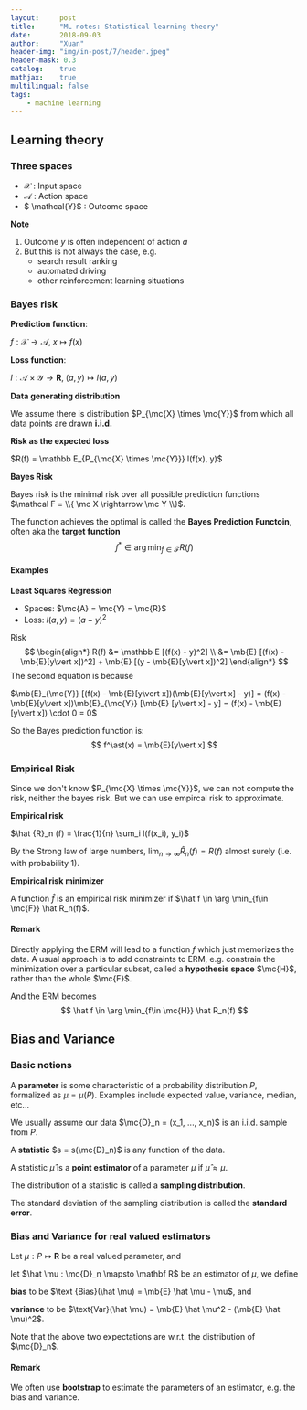 ```yaml
---
layout:     post
title:      "ML notes: Statistical learning theory"
date:       2018-09-03
author:     "Xuan"
header-img: "img/in-post/7/header.jpeg"
header-mask: 0.3
catalog:    true
mathjax:    true
multilingual: false
tags:
    - machine learning
---
```


$\newcommand{\mc}{\mathcal} \newcommand{\mb}{\mathbb}$

## Learning theory

### Three spaces

- $\mathcal{X}$ : Input space
- $\mathcal{A}$ : Action space
- $ \mathcal{Y}$ : Outcome space

**Note**

1. Outcome $y$ is often independent of action $a$
2. But this is not always the case, e.g.
   - search result ranking
   - automated driving
   - other reinforcement learning situations



### Bayes risk

**Prediction function**:

$f: \mathcal{X} \rightarrow \mathcal{A}, \; x \mapsto f(x)$

**Loss function**:

$l: \mathcal A \times \mathcal Y \rightarrow \mathbf R, \;(a, y) \mapsto l(a, y)$

**Data generating distribution**

We assume there is distribution $P_{\mc{X} \times \mc{Y}}$ from which all data points are drawn **i.i.d.**

**Risk as the expected loss**

$R(f) = \mathbb E_{P_{\mc{X} \times \mc{Y}}} l(f(x), y)$

**Bayes Risk**

Bayes risk is the minimal risk over all possible prediction functions $\mathcal F = \\{ \mc X \rightarrow \mc Y \\}$.

The function achieves the optimal is called the **Bayes Prediction Functoin**, often aka the **target function**
$$
f^\ast \in \arg\min_{f\in \mathcal F} R(f) \tag{1}
$$

#### Examples

**Least Squares Regression**

- Spaces: $\mc{A} = \mc{Y} = \mc{R}$
- Loss: $l(a, y) = (a-y)^2$

Risk
$$
\begin{align*}
R(f) &= \mathbb E [(f(x) - y)^2] \\ &= \mb{E} [(f(x) - \mb{E}[y\vert x])^2] + \mb{E} [(y - \mb{E}[y\vert x])^2]
\end{align*}
$$
The second equation is because

$\mb{E}_{\mc{Y}} [(f(x) - \mb{E}[y\vert x])(\mb{E}[y\vert x] - y)] = (f(x) - \mb{E}[y\vert x])\mb{E}_{\mc{Y}} [\mb{E} [y\vert x] - y] = (f(x) - \mb{E}[y\vert x]) \cdot 0 = 0$

So the Bayes prediction function is:
$$
f^\ast(x) = \mb{E}[y\vert x]
$$


### Empirical Risk

Since we don't know $P_{\mc{X} \times \mc{Y}}$, we can not compute the risk, neither the bayes risk. But we can use empircal risk to approximate.

**Empirical risk**

$\hat {R}_n (f) = \frac{1}{n} \sum_i l(f(x_i), y_i)$

By the Strong law of large numbers, $\lim_{n \rightarrow \infty} \hat R_n(f) = R(f)$ almost surely (i.e. with probability 1).

**Empirical risk minimizer**

A function $\hat f$ is an empirical risk minimizer if $\hat f \in \arg \min_{f\in \mc{F}} \hat R_n(f)$.

#### Remark

Directly applying the ERM will lead to a function $f$ which just memorizes the data. A usual approach is to add constraints to ERM, e.g. constrain the minimization over a particular subset, called a **hypothesis space** $\mc{H}$, rather than the whole $\mc{F}$.

And the ERM becomes
$$
\hat f \in \arg \min_{f\in \mc{H}} \hat R_n(f)
$$


## Bias and Variance

### Basic notions

A **parameter** is some characteristic of a probability distribution $P$, formalized as $\mu = \mu(P)$. Examples include expected value, variance, median, etc...

We usually assume our data $\mc{D}_n = (x_1, ..., x_n)$ is an i.i.d. sample from $P$.

A **statistic** $s = s(\mc{D}_n)$ is any function of the data.

A statistic $\hat \mu$ is a **point estimator** of a parameter $\mu$ if $\hat \mu \approx \mu$.

The distribution of a statistic is called a **sampling distribution**.

The standard deviation of the sampling distribution is called the **standard error**.

### Bias and Variance for real valued estimators

Let $\mu : P \mapsto \mathbf R$ be a real valued parameter, and

let $\hat \mu : \mc{D}_n \mapsto \mathbf R$ be an estimator of $\mu$, we define

**bias** to be $\text {Bias}(\hat \mu) = \mb{E} \hat \mu - \mu$, and

**variance** to be $\text{Var}(\hat \mu) = \mb{E} \hat \mu^2 - (\mb{E} \hat \mu)^2$.

Note that the above two expectations are w.r.t. the distribution of $\mc{D}_n$.

#### Remark

We often use **bootstrap** to estimate the parameters of an estimator, e.g. the bias and variance.

